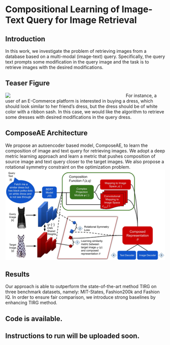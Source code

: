 # Compositional Learning of Image-Text Query for Image Retrieval 

## Introduction

In this work, we investigate the problem of retrieving images from a database based on a multi-modal (image-text) query. 
Specifically, the query text prompts some modification in the query image and the task is to retrieve images with the desired modifications. 
## Teaser Figure

<img align="left" src="https://github.com/ecom-research/ComposeAE/blob/master/Teaser_v3.jpg" width="380">

For instance, a user of an E-Commerce platform is interested in buying a dress, which should look similar to her friend’s dress, but the dress should be of white color with a ribbon sash. In this case, we would like the algorithm to retrieve some dresses with desired modifications in the query
dress. 

## ComposeAE Architecture 
We propose an autoencoder based model, ComposeAE, to learn the composition of image and text query
for retrieving images. We adopt a deep metric learning approach and learn a metric that pushes composition
of source image and text query closer to the target images. We also propose a rotational symmetry constraint
on the optimization problem. 
![Method](ComposeNet_final.jpg)

## Results
Our approach is able to outperform the state-of-the-art method TIRG on three benchmark datasets, namely: MIT-States, Fashion200k and Fashion IQ. 
In order to ensure fair comparison, we introduce strong baselines by enhancing TIRG method. 



## Code is available.

## Instructions to run will be uploaded soon.
